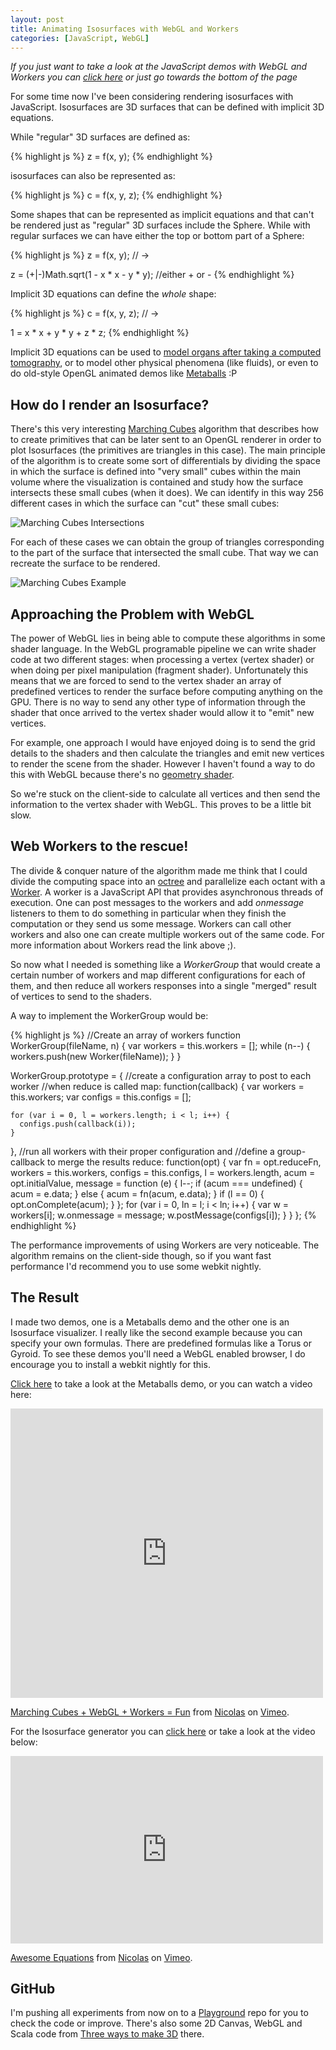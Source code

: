 ```yaml
---
layout: post
title: Animating Isosurfaces with WebGL and Workers
categories: [JavaScript, WebGL]
---
```


*If you just want to take a look at the JavaScript demos with WebGL and Workers you can [click here](#result) or just go towards the bottom of the page*

For some time now I've been considering rendering isosurfaces with JavaScript. Isosurfaces are 3D surfaces that can be defined with implicit 3D equations.

While "regular" 3D surfaces are defined as:

{% highlight js %}
  z = f(x, y);
{% endhighlight %}

isosurfaces can also be represented as:

{% highlight js %}
  c = f(x, y, z);
{% endhighlight %}

Some shapes that can be represented as implicit equations and that can't be rendered just as "regular" 3D surfaces include the Sphere. While with regular surfaces we can
have either the top or bottom part of a Sphere:

{% highlight js %}
  z = f(x, y); // ->

  z = (+|-)Math.sqrt(1 - x * x - y * y); //either + or -
{% endhighlight %}

Implicit 3D equations can define the *whole* shape:

{% highlight js %}
  c = f(x, y, z); // ->

  1 = x * x + y * y + z * z;
{% endhighlight %}

Implicit 3D equations can be used to [model organs after taking a computed tomography](http://en.wikipedia.org/wiki/Isosurface), or to model other physical phenomena (like fluids),
or even to do old-style OpenGL animated demos like [Metaballs](http://en.wikipedia.org/wiki/Metaballs) :P

## How do I render an Isosurface?

There's this very interesting [Marching Cubes](http://en.wikipedia.org/wiki/Marching_cubes) algorithm that describes how to create primitives that can be later sent to
an OpenGL renderer in order to plot Isosurfaces (the primitives are triangles in this case). The main principle of the algorithm is to create some sort of differentials by
dividing the space in which the surface is defined into "very small" cubes within the main volume where the visualization is contained and study how the surface intersects
these small cubes (when it does). We can identify in this way 256 different cases in which the surface can "cut" these small cubes:

![Marching Cubes Intersections](/blog/assets/marching-cubes2.png)

For each of these cases we can obtain the group of triangles corresponding to the part of the surface that intersected the small cube. That way we can recreate the surface to be rendered.

![Marching Cubes Example](/blog/assets/marching-cubes.gif)

## Approaching the Problem with WebGL

The power of WebGL lies in being able to compute these algorithms in some shader language. In the WebGL programable pipeline we
can write shader code at two different stages: when processing a vertex (vertex shader) or when doing per pixel manipulation (fragment shader). Unfortunately this means that
we are forced to send to the vertex shader an array of predefined vertices to render the surface before computing anything on the GPU. There is no way to send any other type of
information through the shader that once arrived to the vertex shader would allow it to "emit" new vertices.

For example, one approach I would have enjoyed doing is to send the grid details to the shaders and then calculate the triangles and emit new vertices to render the scene
from the shader. However I haven't found a way to do this with WebGL because there's no [geometry shader](http://en.wikipedia.org/wiki/Geometry_shader).

So we're stuck on the client-side to calculate all vertices and then send the information to the vertex shader with WebGL. This proves to be a little bit slow.

## Web Workers to the rescue!

The divide & conquer nature of the algorithm made me think that I could divide the computing space into an [octree](http://en.wikipedia.org/wiki/Octree)
and parallelize each octant with a [Worker](https://developer.mozilla.org/En/Using_web_workers). A worker is a JavaScript API that provides asynchronous threads of execution.
One can post messages to the workers and add *onmessage* listeners to them to do something in particular when they finish the computation or they send us some message. Workers can call
other workers and also one can create multiple workers out of the same code. For more information about Workers read the link above ;).

So now what I needed is something like a *WorkerGroup* that would create a certain number of workers and map different configurations for each of them, and then reduce all
workers responses into a single "merged" result of vertices to send to the shaders.

A way to implement the WorkerGroup would be:

{% highlight js %}
//Create an array of workers
function WorkerGroup(fileName, n) {
  var workers = this.workers = [];
  while (n--) {
    workers.push(new Worker(fileName));
  }
}

WorkerGroup.prototype = {
  //create a configuration array to post to each worker
  //when reduce is called
  map: function(callback) {
    var workers = this.workers;
    var configs = this.configs = [];

    for (var i = 0, l = workers.length; i < l; i++) {
      configs.push(callback(i));
    }
  },
  //run all workers with their proper configuration and
  //define a group-callback to merge the results
  reduce: function(opt) {
    var fn = opt.reduceFn,
        workers = this.workers,
        configs = this.configs,
        l = workers.length,
        acum = opt.initialValue,
        message = function (e) {
         l--;
         if (acum === undefined) {
          acum = e.data;
         } else {
          acum = fn(acum, e.data);
         }
         if (l == 0) {
          opt.onComplete(acum);
         }
        };
    for (var i = 0, ln = l; i < ln; i++) {
      var w = workers[i];
      w.onmessage = message;
      w.postMessage(configs[i]);
    }
  }
};
{% endhighlight %}

The performance improvements of using Workers are very noticeable. The algorithm remains on the client-side though, so if you want fast performance
I'd recommend you to use some webkit nightly.

## The Result

I made two demos, one is a Metaballs demo and the other one is an Isosurface visualizer. I really like the second example because you can specify your own
formulas. There are predefined formulas like a Torus or Gyroid. To see these demos you'll need a WebGL enabled browser, I do encourage you to install a webkit
nightly for this.

[Click here](/blog/assets/marching-cubes/1/index.html) to take a look at the Metaballs demo, or you can watch a video here:

<object width="500" height="463"><param name="allowfullscreen" value="true" /><param name="allowscriptaccess" value="always" /><param name="movie" value="http://vimeo.com/moogaloop.swf?clip_id=17422087&amp;server=vimeo.com&amp;show_title=1&amp;show_byline=1&amp;show_portrait=1&amp;color=00ADEF&amp;fullscreen=1&amp;autoplay=0&amp;loop=0" /><embed src="http://vimeo.com/moogaloop.swf?clip_id=17422087&amp;server=vimeo.com&amp;show_title=1&amp;show_byline=1&amp;show_portrait=1&amp;color=00ADEF&amp;fullscreen=1&amp;autoplay=0&amp;loop=0" type="application/x-shockwave-flash" allowfullscreen="true" allowscriptaccess="always" width="500" height="463"></embed></object>

<p><a href="http://vimeo.com/17422087">Marching Cubes + WebGL + Workers = Fun</a> from <a href="http://vimeo.com/user3026195">Nicolas</a> on <a href="http://vimeo.com">Vimeo</a>.</p>

For the Isosurface generator you can [click here](/blog/assets/marching-cubes/2/index.html) or take a look at the video below:

<object width="500" height="300"><param name="allowfullscreen" value="true" /><param name="allowscriptaccess" value="always" /><param name="movie" value="http://vimeo.com/moogaloop.swf?clip_id=17514838&amp;server=vimeo.com&amp;show_title=1&amp;show_byline=1&amp;show_portrait=1&amp;color=00ADEF&amp;fullscreen=1&amp;autoplay=0&amp;loop=0" /><embed src="http://vimeo.com/moogaloop.swf?clip_id=17514838&amp;server=vimeo.com&amp;show_title=1&amp;show_byline=1&amp;show_portrait=1&amp;color=00ADEF&amp;fullscreen=1&amp;autoplay=0&amp;loop=0" type="application/x-shockwave-flash" allowfullscreen="true" allowscriptaccess="always" width="500" height="300"></embed></object>

<p><a href="http://vimeo.com/17514838">Awesome Equations</a> from <a href="http://vimeo.com/user3026195">Nicolas</a> on <a href="http://vimeo.com">Vimeo</a>.</p>

## GitHub

I'm pushing all experiments from now on to a [Playground](http://github.com/philogb/Playground) repo for you to check the code or improve. There's also some 2D Canvas, WebGL and Scala code from
[Three ways to make 3D](/2010/09/04/three-ways-to-make-3d/) there.

